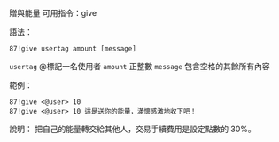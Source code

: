 贈與能量
可用指令：give

語法：
```
87!give usertag amount [message]
```
`usertag` @標記一名使用者
`amount` 正整數
`message` 包含空格的其餘所有內容

範例：
```
87!give <@user> 10
87!give <@user> 10 這是送你的能量，滿懷感激地收下吧！
```
說明：
把自己的能量轉交給其他人，交易手續費用是設定點數的 30%。
